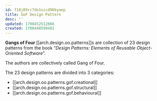 ```yaml
---
id: f18j89rc7do1xicd96byaep
title: GoF Design Pattern
desc: ''
updated: 1708452512866
created: 1708448599401
---
```


**Gangs of Four** [[arch.design.oo.patterns]]s are collection of 23 design patterns from the book “_Design Patterns: Elements of Reusable Object-Oriented Software_”.

The authors are collectively called Gang of Four.

The 23 design patterns are divided into 3 categories:

- [[arch.design.oo.patterns.gof.creational]]
- [[arch.design.oo.patterns.gof.structural]]
- [[arch.design.oo.patterns.gof.behavioural]]
